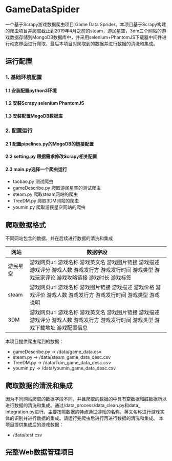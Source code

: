 # GameDataSpider
   一个基于Scrapy游戏数据爬虫项目 Game Data Sprider。本项目基于Scrapy构建的爬虫项目并爬取截止到2019年4月之前的steam，游民星空，3dm三个网站的游戏数据存储到MongoDB数据库中，并采用selenium+PhantomJS下载器中间件进行动态界面进行爬取，最后本项目对爬取到的数据并进行数据的清洗和集成。

## 运行配置
### 1. 基础环境配置
#### 1.1 安装配置python3环境
#### 1.2 安装Scrapy selenium PhantomJS
#### 1.3 安装配置MogoDB数据库
### 2. 配置运行
#### 2.1 配置pipelines.py的MogoDB的链接配置
#### 2.2 setting.py 跟据需求修改Scrapy相关配置
#### 2.3 main.py选择一个爬虫运行
* taobao.py 测试爬虫
* gameDescribe.py  爬取游民星空的测试爬虫
* steam.py   爬取steam网站的爬虫
* TreeDM.py  爬取3DM网站的爬虫
* youmin.py  爬取游民星空网站的爬虫



## 爬取数据格式
不同网站包含的数据，并在后续进行数据的清洗和集成

|  网站   | 数据字段  |
|  ----  | ----  |
| 游民星空  | 游戏网页url 游戏名称 游戏英文名 游戏图片链接 游戏描述 游戏评分 游戏人数 游戏发行方 游戏发行时间 游戏类型 游戏玩家评论 游戏攻略链接 游戏时长 游戏标签 |
| steam  | 游戏网页url 游戏名称 游戏图片链接 游戏描述 游戏价格 游戏评价 游戏人数 游戏发行方 游戏发行时间 游戏类型 游戏说明 |
| 3DM  | 游戏网页url 游戏名称 游戏英文名 游戏图片链接 游戏描述 游戏评分 游戏人数 游戏发行方 游戏发行时间 游戏类型 游戏下载地址 游戏配置信息 |

本项目提供爬虫爬到的数据：
* gameDescribe.py  -> /data/game_data.csv
* steam.py  -> /data/steam_game_data_desc.csv
* TreeDM.py  -> /data/Tdm_game_data_desc.csv
* youmin.py  -> /data/youmin_game_data_desc.csv


## 爬取数据的清洗和集成

因为不同网站爬取的数据字段不同，并且爬取的数据的中具有空数据和脏数据所以进行数据的清洗和集成。通过/data_process/data_clean.py和data_ Integration.py进行。主要按照数据的特点通过游戏的名称，英文名称进行游戏实体的识别并进行数据的集成。请运行完爬虫后进行再进行数据的清洗和集成。
本项目提供集成后的游戏数据：
* /data/test.csv

## 完整Web数据管理项目